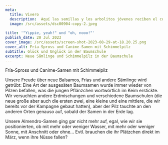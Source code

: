 ```yaml
---
meta:
  title: Vivero
  description:  Aquí las semillas y los arbolitos jóvenes reciben el cuidado y la atención que necesitan para prosperar.
  image: /src/assets/dsc00904-copy-2.jpeg
  
title: '"Yippie, yeah!" und "oh, nooo!"'
publish_date: 20 Jul 2023
cover_image: /src/assets/screen-shot-2023-08-29-at-18.20.25.png
cover_alt: Fría-Spross und Canime-Samen mit Schimmelpilz
subtitle: Glück und Unglück in der Baumschule
excerpt: Neue Sämlinge und Schimmelpilz in der Baumschule
---
```

Fría-Spross und Canime-Samen mit Schimmelpilz

Unsere Freude über neue Balsamos, Frias und andere Sämlinge wird getrübt: Eine Art der ausgesäten Baumsamen wurde immer wieder von Pilzen befallen, was die jungen Pflänzchen wortwörtlich im Keim erstickte. Wir versuchten andere Erdmischungen und verschiedene Baumschulen (die neue große aber auch die ersten zwei, eine kleine und eine mittlere, die wir bereits vor der Kampagne gebaut hatten), aber der Pilz tauchte an den anderen Orten genauso auf, sobald der Samen in der Erde lag.

Unsere Almendro-Samen ging gar nicht mehr auf, egal, wie wir sie positionierten, ob mit mehr oder weniger Wasser, mit mehr oder weniger Sonne, mit Anschnitt oder ohne… Evtl. brauchen die ihr Plätzchen direkt im März, wenn ihre Nüsse fallen?
